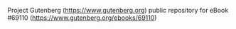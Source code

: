 Project Gutenberg (https://www.gutenberg.org) public repository for
eBook #69110 (https://www.gutenberg.org/ebooks/69110)
